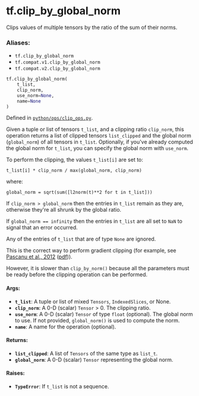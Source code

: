 <div itemscope itemtype="http://developers.google.com/ReferenceObject">
<meta itemprop="name" content="tf.clip_by_global_norm" />
<meta itemprop="path" content="Stable" />
</div>

# tf.clip_by_global_norm

Clips values of multiple tensors by the ratio of the sum of their norms.

### Aliases:

* `tf.clip_by_global_norm`
* `tf.compat.v1.clip_by_global_norm`
* `tf.compat.v2.clip_by_global_norm`

``` python
tf.clip_by_global_norm(
    t_list,
    clip_norm,
    use_norm=None,
    name=None
)
```



Defined in [`python/ops/clip_ops.py`](/code/stable/tensorflow/python/ops/clip_ops.py).

<!-- Placeholder for "Used in" -->

Given a tuple or list of tensors `t_list`, and a clipping ratio `clip_norm`,
this operation returns a list of clipped tensors `list_clipped`
and the global norm (`global_norm`) of all tensors in `t_list`. Optionally,
if you've already computed the global norm for `t_list`, you can specify
the global norm with `use_norm`.

To perform the clipping, the values `t_list[i]` are set to:

    t_list[i] * clip_norm / max(global_norm, clip_norm)

where:

    global_norm = sqrt(sum([l2norm(t)**2 for t in t_list]))

If `clip_norm > global_norm` then the entries in `t_list` remain as they are,
otherwise they're all shrunk by the global ratio.

If `global_norm == infinity` then the entries in `t_list` are all set to `NaN`
to signal that an error occurred.

Any of the entries of `t_list` that are of type `None` are ignored.

This is the correct way to perform gradient clipping (for example, see
[Pascanu et al., 2012](http://arxiv.org/abs/1211.5063)
([pdf](http://arxiv.org/pdf/1211.5063.pdf))).

However, it is slower than `clip_by_norm()` because all the parameters must be
ready before the clipping operation can be performed.

#### Args:


* <b>`t_list`</b>: A tuple or list of mixed `Tensors`, `IndexedSlices`, or None.
* <b>`clip_norm`</b>: A 0-D (scalar) `Tensor` > 0. The clipping ratio.
* <b>`use_norm`</b>: A 0-D (scalar) `Tensor` of type `float` (optional). The global
  norm to use. If not provided, `global_norm()` is used to compute the norm.
* <b>`name`</b>: A name for the operation (optional).


#### Returns:


* <b>`list_clipped`</b>: A list of `Tensors` of the same type as `list_t`.
* <b>`global_norm`</b>: A 0-D (scalar) `Tensor` representing the global norm.


#### Raises:


* <b>`TypeError`</b>: If `t_list` is not a sequence.